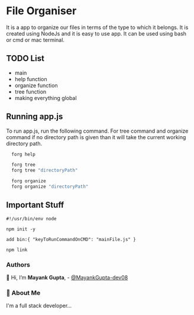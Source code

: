 # File Organiser

It is a app to organize our files in terms of the type to which it belongs. It is created using NodeJs and it is easy to use app.
It can be used using bash or cmd or mac terminal.

## TODO List
  - main
  - help function
  - organize function
  - tree function
  - making everything global

## Running app.js

To run app.js, run the following command. For tree command and organize command if no directory path is given than it will take the current working directory path.

```bash
  forg help
```
```bash
  forg tree
  forg tree "directoryPath"
```
```bash
  forg organize
  forg organize "directoryPath"
```

## Important Stuff
  ```
  #!/usr/bin/env node
  ```
  ```
  npm init -y
  ```
  ```
  add bin:{ "keyToRunCommandOnCMD": "mainFile.js" }
  ```
  ```
  npm link
  ```
 
### Authors

👋 Hi, I’m **Mayank Gupta**, - [@MayankGupta-dev08](https://github.com/MayankGupta-dev08)

  
### 🚀 About Me

I'm a full stack developer...